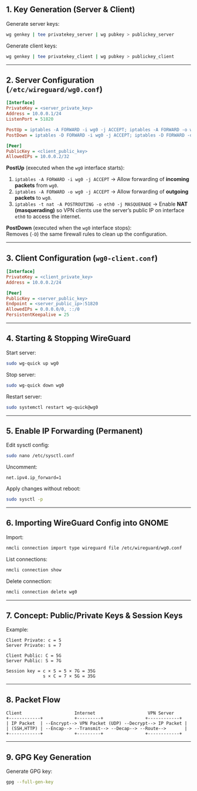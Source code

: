 ## 1. Key Generation (Server & Client)

Generate server keys:
```bash
wg genkey | tee privatekey_server | wg pubkey > publickey_server
```

Generate client keys:
```bash
wg genkey | tee privatekey_client | wg pubkey > publickey_client
```

---

## 2. Server Configuration (`/etc/wireguard/wg0.conf`)

```ini
[Interface]
PrivateKey = <server_private_key>
Address = 10.0.0.1/24
ListenPort = 51820

PostUp = iptables -A FORWARD -i wg0 -j ACCEPT; iptables -A FORWARD -o wg0 -j ACCEPT; iptables -t nat -A POSTROUTING -o eth0 -j MASQUERADE
PostDown = iptables -D FORWARD -i wg0 -j ACCEPT; iptables -D FORWARD -o wg0 -j ACCEPT; iptables -t nat -D POSTROUTING -o eth0 -j MASQUERADE

[Peer]
PublicKey = <client_public_key>
AllowedIPs = 10.0.0.2/32
```

**PostUp** (executed when the `wg0` interface starts):  
1. `iptables -A FORWARD -i wg0 -j ACCEPT` → Allow forwarding of **incoming packets** from `wg0`.  
2. `iptables -A FORWARD -o wg0 -j ACCEPT` → Allow forwarding of **outgoing packets** to `wg0`.  
3. `iptables -t nat -A POSTROUTING -o eth0 -j MASQUERADE` → Enable **NAT (masquerading)** so VPN clients use the server’s public IP on interface `eth0` to access the internet.  

**PostDown** (executed when the `wg0` interface stops):  
Removes (`-D`) the same firewall rules to clean up the configuration.

---

## 3. Client Configuration (`wg0-client.conf`)

```ini
[Interface]
PrivateKey = <client_private_key>
Address = 10.0.0.2/24

[Peer]
PublicKey = <server_public_key>
Endpoint = <server_public_ip>:51820
AllowedIPs = 0.0.0.0/0, ::/0
PersistentKeepalive = 25
```

---

## 4. Starting & Stopping WireGuard

Start server:
```bash
sudo wg-quick up wg0
```

Stop server:
```bash
sudo wg-quick down wg0
```

Restart server:
```bash
sudo systemctl restart wg-quick@wg0
```

---

## 5. Enable IP Forwarding (Permanent)

Edit sysctl config:
```bash
sudo nano /etc/sysctl.conf
```
Uncomment:
```
net.ipv4.ip_forward=1
```

Apply changes without reboot:
```bash
sudo sysctl -p
```

---

## 6. Importing WireGuard Config into GNOME

Import:
```bash
nmcli connection import type wireguard file /etc/wireguard/wg0.conf
```

List connections:
```bash
nmcli connection show
```

Delete connection:
```bash
nmcli connection delete wg0
```

---

## 7. Concept: Public/Private Keys & Session Keys

Example:
```
Client Private: c = 5
Server Private: s = 7

Client Public: C = 5G
Server Public: S = 7G

Session key = c × S = 5 × 7G = 35G
              s × C = 7 × 5G = 35G
```

---

## 8. Packet Flow

```
Client                    Internet                    VPN Server
+------------+            +---------+                +------------+
| IP Packet  | --Encrypt--> VPN Packet (UDP) --Decrypt--> IP Packet |
| (SSH,HTTP) | --Encap--> --Transmit--> --Decap--> --Route-->       |
+------------+            +---------+                +------------+
```

---

## 9. GPG Key Generation

Generate GPG key:
```bash
gpg --full-gen-key
```
